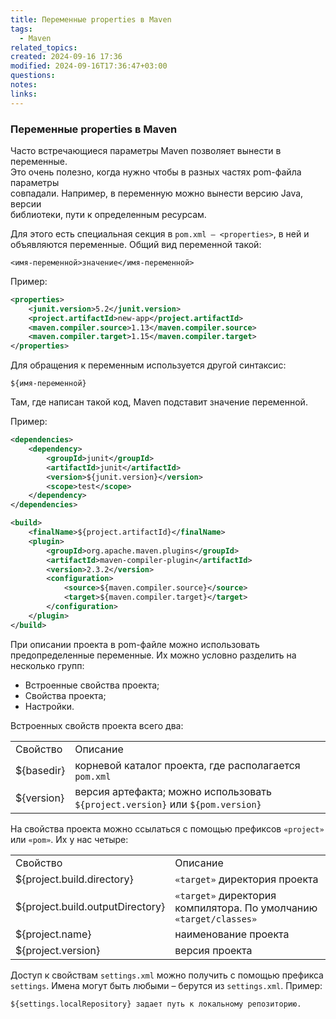 ```yaml
---
title: Переменные properties в Maven
tags:
  - Maven
related_topics: 
created: 2024-09-16 17:36
modified: 2024-09-16T17:36:47+03:00
questions: 
notes: 
links: 
---
```

### Переменные properties в Maven

Часто встречающиеся параметры Maven позволяет вынести в переменные.  
Это очень полезно, когда нужно чтобы в разных частях pom-файла параметры  
совпадали. Например, в переменную можно вынести версию Java, версии  
библиотеки, пути к определенным ресурсам.  

Для этого есть специальная секция в `pom.xml – <properties>`, в ней и объявляются переменные. Общий вид переменной такой:

`<имя-переменной>значение</имя-переменной>`

Пример:

```XML
<properties>
    <junit.version>5.2</junit.version>
    <project.artifactId>new-app</project.artifactId>
    <maven.compiler.source>1.13</maven.compiler.source>
    <maven.compiler.target>1.15</maven.compiler.target>
</properties>
```

Для обращения к переменным используется другой синтаксис:

`${имя-переменной}`

Там, где написан такой код, Maven подставит значение переменной.

Пример:

```XML
<dependencies>
    <dependency>
        <groupId>junit</groupId>
        <artifactId>junit</artifactId>
        <version>${junit.version}</version>
        <scope>test</scope>
    </dependency>
</dependencies>

<build>
    <finalName>${project.artifactId}</finalName>
    <plugin>
        <groupId>org.apache.maven.plugins</groupId>
        <artifactId>maven-compiler-plugin</artifactId>
        <version>2.3.2</version>
        <configuration>
            <source>${maven.compiler.source}</source>
            <target>${maven.compiler.target}</target>
        </configuration>
    </plugin>
</build>
```

При описании проекта в pom-файле можно использовать предопределенные переменные. Их можно условно разделить на несколько групп:

- Встроенные свойства проекта;
- Свойства проекта;
- Настройки.

Встроенных свойств проекта всего два:

|   |   |
|---|---|
|Свойство|Описание|
|${basedir}|корневой каталог проекта, где располагается `pom.xml`|
|${version}|версия артефакта; можно использовать `${project.version}` или `${pom.version}`|

На свойства проекта можно ссылаться с помощью префиксов `«project»` или `«pom»`. Их у нас четыре:

|   |   |
|---|---|
|Свойство|Описание|
|${project.build.directory}|`«target»` директория проекта|
|${project.build.outputDirectory}|`«target»` директория компилятора. По умолчанию `«target/classes»`|
|${project.name}|наименование проекта|
|${project.version}|версия проекта|

Доступ к свойствам `settings.xml` можно получить с помощью префикса `settings`. Имена могут быть любыми – берутся из `settings.xml`. Пример:

```Plain
${settings.localRepository} задает путь к локальному репозиторию.
```

